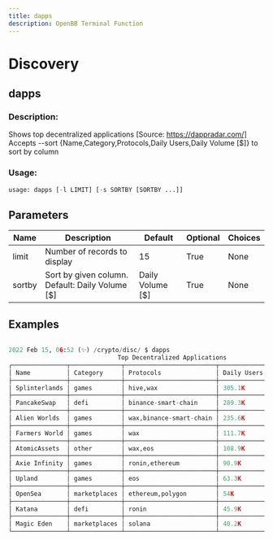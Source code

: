 ```yaml
---
title: dapps
description: OpenBB Terminal Function
---
```


# Discovery

## dapps

### Description: 

Shows top decentralized applications [Source: https://dappradar.com/] Accepts --sort {Name,Category,Protocols,Daily Users,Daily Volume [$]} to sort by column

### Usage: 
```python
usage: dapps [-l LIMIT] [-s SORTBY [SORTBY ...]]
```

## Parameters

| Name | Description | Default | Optional | Choices |
| ---- | ----------- | ------- | -------- | ------- |
| limit | Number of records to display | 15 | True | None |
| sortby | Sort by given column. Default: Daily Volume [$] | Daily Volume [$] | True | None |


## Examples

```python

2022 Feb 15, 06:52 (✨) /crypto/disc/ $ dapps
                              Top Decentralized Applications
┌───────────────┬──────────────┬─────────────────────────┬─────────────┬──────────────────┐
│ Name          │ Category     │ Protocols               │ Daily Users │ Daily Volume [$] │
├───────────────┼──────────────┼─────────────────────────┼─────────────┼──────────────────┤
│ Splinterlands │ games        │ hive,wax                │ 305.1K      │ 8K               │
├───────────────┼──────────────┼─────────────────────────┼─────────────┼──────────────────┤
│ PancakeSwap   │ defi         │ binance-smart-chain     │ 289.3K      │ 223.7M           │
├───────────────┼──────────────┼─────────────────────────┼─────────────┼──────────────────┤
│ Alien Worlds  │ games        │ wax,binance-smart-chain │ 235.6K      │ 759.2K           │
├───────────────┼──────────────┼─────────────────────────┼─────────────┼──────────────────┤
│ Farmers World │ games        │ wax                     │ 111.7K      │ 2.3K             │
├───────────────┼──────────────┼─────────────────────────┼─────────────┼──────────────────┤
│ AtomicAssets  │ other        │ wax,eos                 │ 108.9K      │ 226.3K           │
├───────────────┼──────────────┼─────────────────────────┼─────────────┼──────────────────┤
│ Axie Infinity │ games        │ ronin,ethereum          │ 90.9K       │ 11.6M            │
├───────────────┼──────────────┼─────────────────────────┼─────────────┼──────────────────┤
│ Upland        │ games        │ eos                     │ 63.3K       │ 0                │
├───────────────┼──────────────┼─────────────────────────┼─────────────┼──────────────────┤
│ OpenSea       │ marketplaces │ ethereum,polygon        │ 54K         │ 200M             │
├───────────────┼──────────────┼─────────────────────────┼─────────────┼──────────────────┤
│ Katana        │ defi         │ ronin                   │ 45.9K       │ 92.7M            │
├───────────────┼──────────────┼─────────────────────────┼─────────────┼──────────────────┤
│ Magic Eden    │ marketplaces │ solana                  │ 40.2K       │ 18.5M            │
└───────────────┴──────────────┴─────────────────────────┴─────────────┴──────────────────┘

```

